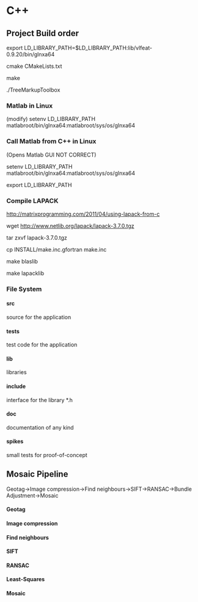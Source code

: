 # C++

## Project Build order

export LD_LIBRARY_PATH=$LD_LIBRARY_PATH:lib/vlfeat-0.9.20/bin/glnxa64

cmake CMakeLists.txt

make

./TreeMarkupToolbox

### Matlab in Linux
(modify)
setenv LD_LIBRARY_PATH matlabroot/bin/glnxa64:matlabroot/sys/os/glnxa64

### Call Matlab from C++ in Linux
(Opens Matlab GUI NOT CORRECT)

setenv LD_LIBRARY_PATH matlabroot/bin/glnxa64:matlabroot/sys/os/glnxa64

export LD_LIBRARY_PATH

### Compile LAPACK

http://matrixprogramming.com/2011/04/using-lapack-from-c

wget http://www.netlib.org/lapack/lapack-3.7.0.tgz

tar zxvf lapack-3.7.0.tgz

cp INSTALL/make.inc.gfortran make.inc

make blaslib

make lapacklib

### File System

#### src
source for the application

#### tests
test code for the application

#### lib
libraries

#### include 
interface for the library *.h

#### doc
documentation of any kind

#### spikes
small tests for proof-of-concept

## Mosaic Pipeline
Geotag->Image compression->Find neighbours->SIFT->RANSAC->Bundle Adjustment->Mosaic

#### Geotag

#### Image compression

#### Find neighbours

#### SIFT

#### RANSAC

#### Least-Squares

#### Mosaic
